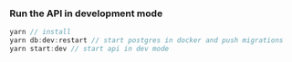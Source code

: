 
### Run the API in development mode
```javascript
yarn // install
yarn db:dev:restart // start postgres in docker and push migrations
yarn start:dev // start api in dev mode
```
